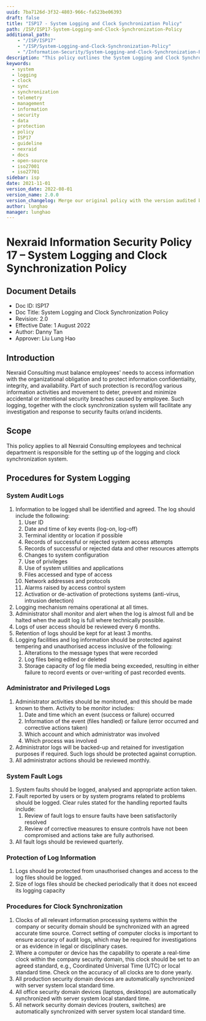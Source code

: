 ```yaml
---
uuid: 7ba7126d-3f32-4803-966c-fa523be06393
draft: false
title: "ISP17 - System Logging and Clock Synchronization Policy"
path: /ISP/ISP17-System-Logging-and-Clock-Synchronization-Policy
additional_path:
    - "/ISP/ISP17"
    - "/ISP/System-Logging-and-Clock-Synchronization-Policy"
    - "/Information-Security/System-Logging-and-Clock-Synchronization-Policy"
description: "This policy outlines the System Logging and Clock Synchronization Policy for Nexraid's information system."
keywords: 
  - system
  - logging
  - clock
  - sync
  - synchronization
  - telemetry
  - management
  - information
  - security
  - data
  - protection
  - policy
  - ISP17
  - guideline
  - nexraid
  - docs
  - open-source
  - iso27001
  - iso27701
sidebar: isp
date: 2021-11-01
version_date: 2022-08-01
version_name: 2.0.0
version_changelog: Merge our original policy with the version audited by DPTM
author: lunghao
manager: lunghao
---
```


# Nexraid Information Security Policy 17 – System Logging and Clock Synchronization Policy

## Document Details
* Doc ID: ISP17
* Doc Title: System Logging and Clock Synchronization Policy
* Revision: 2.0
* Effective Date: 1 August 2022
* Author: Danny Tan
* Approver: Liu Lung Hao

## Introduction
Nexraid Consulting must balance employees' needs to access information with the organizational obligation and to protect information confidentiality, integrity, and availability. Part of such protection is record/log various information activities and movement to deter, prevent and minimize accidental or intentional security breaches caused by employee. Such logging, together with the clock synchronization system will facilitate any investigation and response to security faults or/and incidents.

## Scope
This policy applies to all Nexraid Consulting employees and technical department is responsible for the setting up of the logging and clock synchronization system.


## Procedures for System Logging

### System Audit Logs
1. Information to be logged shall be identified and agreed. The log should include the following:
   1. User ID
   2. Date and time of key events (log-on, log-off)
   3. Terminal identity or location if possible
   4. Records of successful or rejected system access attempts
   5. Records of successful or rejected data and other resources attempts
   6. Changes to system configuration
   7. Use of privileges
   8. Use of system utilities and applications
   9. Files accessed and type of access
   10. Network addresses and protocols
   11. Alarms raised by access control system
   12. Activation or de-activation of protections systems (anti-virus, intrusion detection)
2. Logging mechanism remains operational at all times.
3. Administrator shall monitor and alert when the log is almost full and be halted when the audit log is full where technically possible.
4. Logs of user access should be reviewed every 6 months.
5. Retention of logs should be kept for at least 3 months.
6. Logging facilities and log information should be protected against tempering and unauthorised access inclusive of the following:
   1. Alterations to the message types that were recorded
   2. Log files being edited or deleted
   3. Storage capacity of log file media being exceeded, resulting in either failure to record events or over-writing of past recorded events.

### Administrator and Privileged Logs
1. Administrator activities should be monitored, and this should be made known to them. Activity to be monitor includes:
   1. Date and time which an event (success or failure) occurred
   2. Information of the event (files handled) or failure (error occurred and corrective actions taken)
   3. Which account and which administrator was involved
   4. Which process was involved
2. Administrator logs will be backed-up and retained for investigation purposes if required. Such logs should be protected against corruption.
3. All administrator actions should be reviewed monthly.


### System Fault Logs
1. System faults should be logged, analysed and appropriate action taken.
2. Fault reported by users or by system programs related to problems should be logged. Clear rules stated for the handling reported faults include:
   1. Review of fault logs to ensure faults have been satisfactorily resolved
   2. Review of corrective measures to ensure controls have not been compromised and actions take are fully authorised.
2. All fault logs should be reviewed quarterly.


### Protection of Log Information
1. Logs should be protected from unauthorised changes and access to the log files should be logged.
2. Size of logs files should be checked periodically that it does not exceed its logging capacity


### Procedures for Clock Synchronization
1. Clocks of all relevant information processing systems within the company or security domain should be synchronized with an agreed accurate time source. Correct setting of computer clocks is important to ensure accuracy of audit logs, which may be required for investigations or as evidence in legal or disciplinary cases.
2. Where a computer or device has the capability to operate a real-time clock within the company security domain, this clock should be set to an agreed standard, e.g., Coordinated Universal Time (UTC) or local standard time. Check on the accuracy of all clocks are to done yearly.
3. All production security domain devices are automatically synchronized with server system local standard time.
4. All office security domain devices (laptops, desktops) are automatically synchronized with server system local standard time.
5. All network security domain devices (routers, switches) are automatically synchronized with server system local standard time.